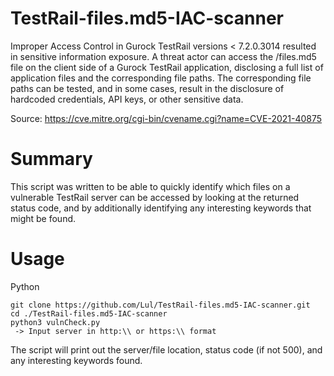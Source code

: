 # TestRail-files.md5-IAC-scanner
Improper Access Control in Gurock TestRail versions < 7.2.0.3014 resulted in sensitive information exposure. A threat actor can access the /files.md5 file on the client side of a Gurock TestRail application, disclosing a full list of application files and the corresponding file paths. The corresponding file paths can be tested, and in some cases, result in the disclosure of hardcoded credentials, API keys, or other sensitive data.

Source: https://cve.mitre.org/cgi-bin/cvename.cgi?name=CVE-2021-40875

# Summary
This script was written to be able to quickly identify which files on a vulnerable TestRail server can be accessed by looking at the returned status code, and by additionally identifying any interesting keywords that might be found.

# Usage
Python
```
git clone https://github.com/Lul/TestRail-files.md5-IAC-scanner.git
cd ./TestRail-files.md5-IAC-scanner
python3 vulnCheck.py
 -> Input server in http:\\ or https:\\ format
 ```
 
 The script will print out the server/file location, status code (if not 500), and any interesting keywords found.
